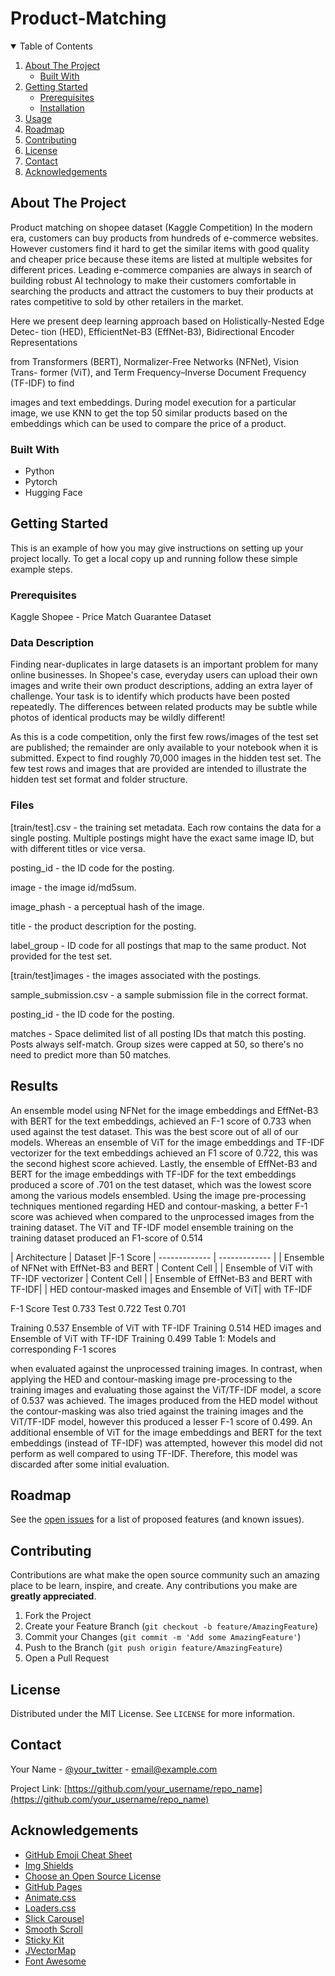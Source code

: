 # Product-Matching





<!-- TABLE OF CONTENTS -->
<details open="open">
  <summary>Table of Contents</summary>
  <ol>
    <li>
      <a href="#about-the-project">About The Project</a>
      <ul>
        <li><a href="#built-with">Built With</a></li>
      </ul>
    </li>
    <li>
      <a href="#getting-started">Getting Started</a>
      <ul>
        <li><a href="#prerequisites">Prerequisites</a></li>
        <li><a href="#installation">Installation</a></li>
      </ul>
    </li>
    <li><a href="#usage">Usage</a></li>
    <li><a href="#roadmap">Roadmap</a></li>
    <li><a href="#contributing">Contributing</a></li>
    <li><a href="#license">License</a></li>
    <li><a href="#contact">Contact</a></li>
    <li><a href="#acknowledgements">Acknowledgements</a></li>
  </ol>
</details>



<!-- ABOUT THE PROJECT -->
## About The Project

Product matching on shopee dataset (Kaggle Competition)
In the modern era, customers can buy products from hundreds of e-commerce
websites. However customers find it hard to get the similar items with good quality
and cheaper price because these items are listed at multiple websites for different
prices. Leading e-commerce companies are always in search of building robust AI
technology to make their customers comfortable in searching the products and
attract the customers to buy their products at rates competitive to sold by other
retailers in the market.

Here we present deep learning approach based on Holistically-Nested Edge Detec-
tion (HED), EfficientNet-B3 (EffNet-B3), Bidirectional Encoder Representations

from Transformers (BERT), Normalizer-Free Networks (NFNet), Vision Trans-
former (ViT), and Term Frequency–Inverse Document Frequency (TF-IDF) to find

images and text embeddings. During model execution for a particular image, we
use KNN to get the top 50 similar products based on the embeddings which can be
used to compare the price of a product.

### Built With

* Python
* Pytorch
* Hugging Face



<!-- GETTING STARTED -->
## Getting Started

This is an example of how you may give instructions on setting up your project locally.
To get a local copy up and running follow these simple example steps.

### Prerequisites

Kaggle Shopee - Price Match Guarantee Dataset

### Data Description

Finding near-duplicates in large datasets is an important problem for many online businesses. In Shopee's case, everyday users can upload their own images and write their own product descriptions, adding an extra layer of challenge. Your task is to identify which products have been posted repeatedly. The differences between related products may be subtle while photos of identical products may be wildly different!

As this is a code competition, only the first few rows/images of the test set are published; the remainder are only available to your notebook when it is submitted. Expect to find roughly 70,000 images in the hidden test set. The few test rows and images that are provided are intended to illustrate the hidden test set format and folder structure.

### Files
[train/test].csv - the training set metadata. Each row contains the data for a single posting. Multiple postings might have the exact same image ID, but with different titles or vice versa.

posting_id - the ID code for the posting.

image - the image id/md5sum.

image_phash - a perceptual hash of the image.

title - the product description for the posting.

label_group - ID code for all postings that map to the same product. Not provided for the test set.

[train/test]images - the images associated with the postings.

sample_submission.csv - a sample submission file in the correct format.

posting_id - the ID code for the posting.

matches - Space delimited list of all posting IDs that match this posting. Posts always self-match. Group sizes were capped at 50, so there's no need to predict more than 50 matches.


<!-- USAGE EXAMPLES -->
## Results

An ensemble model using NFNet for the image embeddings and EffNet-B3 with BERT for the text
embeddings, achieved an F-1 score of 0.733 when used against the test dataset. This was the best
score out of all of our models. Whereas an ensemble of ViT for the image embeddings and TF-IDF
vectorizer for the text embeddings achieved an F1 score of 0.722, this was the second highest score
achieved. Lastly, the ensemble of EffNet-B3 and BERT for the image embeddings with TF-IDF for
the text embeddings produced a score of .701 on the test dataset, which was the lowest score among
the various models ensembled.
Using the image pre-processing techniques mentioned regarding HED and contour-masking, a better
F-1 score was achieved when compared to the unprocessed images from the training dataset. The
ViT and TF-IDF model ensemble training on the training dataset produced an F1-score of 0.514

| Architecture  | Dataset |F-1 Score
| ------------- | ------------- |
| Ensemble of NFNet with EffNet-B3 and BERT  | Content Cell  |
| Ensemble of ViT with TF-IDF vectorizer  | Content Cell  |
| Ensemble of EffNet-B3 and BERT with TF-IDF|
| HED contour-masked images and Ensemble of ViT|
with TF-IDF

  F-1 Score
 Test 0.733
 Test 0.722
 Test 0.701


Training 0.537
Ensemble of ViT with TF-IDF Training 0.514
HED images and Ensemble of ViT with TF-IDF Training 0.499
Table 1: Models and corresponding F-1 scores

when evaluated against the unprocessed training images. In contrast, when applying the HED and
contour-masking image pre-processing to the training images and evaluating those against the
ViT/TF-IDF model, a score of 0.537 was achieved. The images produced from the HED model
without the contour-masking was also tried against the training images and the ViT/TF-IDF model,
however this produced a lesser F-1 score of 0.499.
An additional ensemble of ViT for the image embeddings and BERT for the text embeddings (instead
of TF-IDF) was attempted, however this model did not perform as well compared to using TF-IDF.
Therefore, this model was discarded after some initial evaluation.



<!-- ROADMAP -->
## Roadmap

See the [open issues](https://github.com/othneildrew/Best-README-Template/issues) for a list of proposed features (and known issues).



<!-- CONTRIBUTING -->
## Contributing

Contributions are what make the open source community such an amazing place to be learn, inspire, and create. Any contributions you make are **greatly appreciated**.

1. Fork the Project
2. Create your Feature Branch (`git checkout -b feature/AmazingFeature`)
3. Commit your Changes (`git commit -m 'Add some AmazingFeature'`)
4. Push to the Branch (`git push origin feature/AmazingFeature`)
5. Open a Pull Request



<!-- LICENSE -->
## License

Distributed under the MIT License. See `LICENSE` for more information.



<!-- CONTACT -->
## Contact

Your Name - [@your_twitter](https://twitter.com/your_username) - email@example.com

Project Link: [https://github.com/your_username/repo_name](https://github.com/your_username/repo_name)



<!-- ACKNOWLEDGEMENTS -->
## Acknowledgements
* [GitHub Emoji Cheat Sheet](https://www.webpagefx.com/tools/emoji-cheat-sheet)
* [Img Shields](https://shields.io)
* [Choose an Open Source License](https://choosealicense.com)
* [GitHub Pages](https://pages.github.com)
* [Animate.css](https://daneden.github.io/animate.css)
* [Loaders.css](https://connoratherton.com/loaders)
* [Slick Carousel](https://kenwheeler.github.io/slick)
* [Smooth Scroll](https://github.com/cferdinandi/smooth-scroll)
* [Sticky Kit](http://leafo.net/sticky-kit)
* [JVectorMap](http://jvectormap.com)
* [Font Awesome](https://fontawesome.com)





<!-- MARKDOWN LINKS & IMAGES -->
<!-- https://www.markdownguide.org/basic-syntax/#reference-style-links -->
[contributors-shield]: https://img.shields.io/github/contributors/othneildrew/Best-README-Template.svg?style=for-the-badge
[contributors-url]: https://github.com/othneildrew/Best-README-Template/graphs/contributors
[forks-shield]: https://img.shields.io/github/forks/othneildrew/Best-README-Template.svg?style=for-the-badge
[forks-url]: https://github.com/othneildrew/Best-README-Template/network/members
[stars-shield]: https://img.shields.io/github/stars/othneildrew/Best-README-Template.svg?style=for-the-badge
[stars-url]: https://github.com/othneildrew/Best-README-Template/stargazers
[issues-shield]: https://img.shields.io/github/issues/othneildrew/Best-README-Template.svg?style=for-the-badge
[issues-url]: https://github.com/othneildrew/Best-README-Template/issues
[license-shield]: https://img.shields.io/github/license/othneildrew/Best-README-Template.svg?style=for-the-badge
[license-url]: https://github.com/othneildrew/Best-README-Template/blob/master/LICENSE.txt
[linkedin-shield]: https://img.shields.io/badge/-LinkedIn-black.svg?style=for-the-badge&logo=linkedin&colorB=555
[linkedin-url]: https://linkedin.com/in/othneildrew
[product-screenshot]: images/screenshot.png

